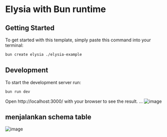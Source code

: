 # Elysia with Bun runtime

## Getting Started
To get started with this template, simply paste this command into your terminal:
```bash
bun create elysia ./elysia-example
```

## Development
To start the development server run:
```bash
bun run dev
```
Open http://localhost:3000/ with your browser to see the result.
...
![image](https://github.com/user-attachments/assets/e37941e0-8368-48c4-85da-2441c5b13776)

## menjalankan schema table
![image](https://github.com/user-attachments/assets/48eeed8a-3876-4a07-a0c9-036004d53dcb)

